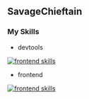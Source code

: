## SavageChieftain

### My Skills

- devtools

[![frontend skills](https://skillicons.dev/icons?i=docker)](https://skillicons.dev)

- frontend

[![frontend skills](https://skillicons.dev/icons?i=html,css,js,react,vue,angular)](https://skillicons.dev)
